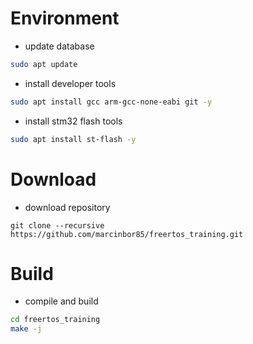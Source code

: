 # Environment

- update database
```bash
sudo apt update
```

- install developer tools
```bash
sudo apt install gcc arm-gcc-none-eabi git -y
```

- install stm32 flash tools
```bash
sudo apt install st-flash -y
```

# Download

- download repository
```
git clone --recursive https://github.com/marcinbor85/freertos_training.git
```

# Build

- compile and build
```bash
cd freertos_training
make -j
```

